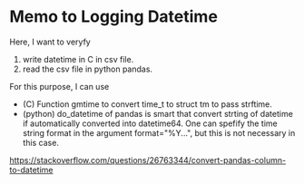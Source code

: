 # Memo to Logging Datetime

Here, I want to veryfy 
1. write datetime in C in csv file.
2. read the csv file in python pandas.

For this purpose, I can use

- (C) Function gmtime to convert time_t to struct tm to pass strftime.
- (python) do_datetime of pandas is smart that convert strting of
  datetime if automatically converted into datetime64. One can spefify
  the time string format in the argument format="%Y...", but this is
  not necessary in this case.



https://stackoverflow.com/questions/26763344/convert-pandas-column-to-datetime


